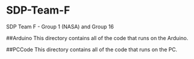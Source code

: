 # SDP-Team-F
SDP Team F - Group 1 (NASA) and Group 16

##Arduino
This directory contains all of the code that runs on the Arduino.

##PCCode
This directory contains all of the code that runs on the PC.
